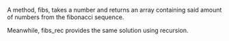 A method, fibs, takes a number and returns an array containing said amount of numbers from the fibonacci sequence.

Meanwhile, fibs_rec provides the same solution using recursion.